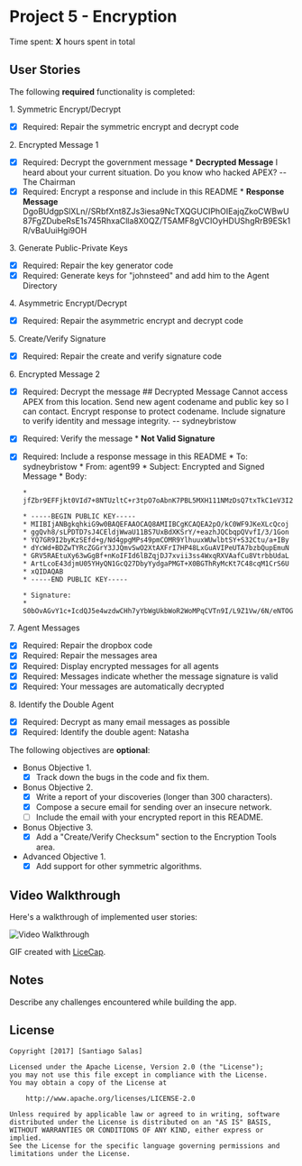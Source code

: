 # Project 5 - Encryption

Time spent: **X** hours spent in total

## User Stories

The following **required** functionality is completed:

1\. Symmetric Encrypt/Decrypt
  * [x]  Required: Repair the symmetric encrypt and decrypt code

2\. Encrypted Message 1
  * [x]  Required: Decrypt the government message
  		 * **Decrypted Message** I heard about your current situation. Do you know who hacked APEX? -- The Chairman
  * [x]  Required: Encrypt a response and include in this README
  		 * **Response Message** DgoBUdgpSlXLn//SRbfXnt8ZJs3iesa9NcTXQGUCIPhOIEajqZkoCWBwU87FgZDubeRsE1s745RhxaClla8X0QZ/T5AMF8gVCIOyHDUShgRrB9ESk1R/vBaUuiHgi9OH

3\. Generate Public-Private Keys
  * [x]  Required: Repair the key generator code
  * [x]  Required: Generate keys for "johnsteed" and add him to the Agent Directory

4\. Asymmetric Encrypt/Decrypt
  * [x]  Required: Repair the asymmetric encrypt and decrypt code

5\. Create/Verify Signature
  * [x]  Required: Repair the create and verify signature code
  
6\. Encrypted Message 2
  * [x]  Required: Decrypt the message
          ## Decrypted Message 
            Cannot access APEX from this location. Send new agent codename and public key so I can contact. Encrypt response to protect codename. Include signature to verify identity and message integrity. -- sydneybristow
  * [x]  Required: Verify the message
         * **Not Valid Signature**
  * [x]  Required: Include a response message in this README
         * To: sydneybristow
         * From: agent99
         * Subject: Encrypted and Signed Message
         * Body:

         * jfZbr9EFFjkt0VId7+8NTUzltC+r3tpO7oAbnK7PBL5MXH111NMzDsQ7txTkC1eV3I2synkNkAkJyTVkZ/wejIFpNQtymmXusqM8vEAgKUhohzFgv0SZaPVC2dcYECMiV0gDriBJjLTr6ELJfc8kQsNCNZWUz4BnIHUXtZFj58MVH5dHGvMWj9lMO9g/d6d7a62+wt3FTwfNtC8V88Lo8CLb+4GEZ7FZtbL9YPIn0BmiO9tWMZasWYSvtbxcz8rfIMK3ZrwOSenOUJ5Iqi2BC9k0t0IZXseFXoFSVNWOCMbD7npHrpfh8n0NOVqsGC9rXh943yPMLtizmu2vlXtrEg==

         * -----BEGIN PUBLIC KEY-----
         * MIIBIjANBgkqhkiG9w0BAQEFAAOCAQ8AMIIBCgKCAQEA2pO/kC0WF9JKeXLcQcoj
         * ggQvh8/sLPDTD7sJ4CEldjWwaU11BS7UxBdXKSrY/+eazhJQCbqpQVvfI/3/1Gon
         * YQ7GR9I2byKzSEfd+g/Nd4gpgMPs49pmCOMR9YlhuuxWUwlbtSY+S32Ctu/a+IBy
         * dYcWd+BDZwTYRcZGGrY3JJQmvSwO2XtAXFrI7HP48LxGuAVIPeUTA7bzbQupEmuN
         * GRV5RAEtuXy63wGgBf+nKoIFId6lBZqjDJ7xvii3ss4WxqRXVAafCu8VtrbbUdaL
         * ArtLcoE43djmU05YHyQN1GcQ27DbyYydgaPMGT+X0BGThRyMcKt7C48cqM1CrS6U
         * xQIDAQAB
         * -----END PUBLIC KEY-----

         * Signature:
         * S0bOvAGvY1c+IcdQJ5e4wzdwCHh7yYbWgUkbWoR2WoMPqCVTn9I/L9Z1Vw/6N/eNTOG9attYj2NbIEz40uQKeuJNekOQZdCbIhM4reQxySuHCJq+JrPq+cbGXKkn7L+2GaWDJiivT3AFN4i/knDVrdD8n5bf7GxeCmIAY6lvAySR9/paCOPfaMfHWHkofE2ZDnIvPJ2QWdsvgFj4uzOpn1I3jYnMLcOA+n7VyLc6yjs7UpgplPiqMySWJsy3hLGKpQM7wPq7dZbRseiVC2al68MH9YIOU18/jINP8K03J0InYOVySQCeu1AMY0BVqPu0FlhyTv8YRIGmSOGED4Qn7Q==

7\. Agent Messages
  * [x]  Required: Repair the dropbox code
  * [x]  Required: Repair the messages area
  * [x]  Required: Display encrypted messages for all agents
  * [x]  Required: Messages indicate whether the message signature is valid
  * [x]  Required: Your messages are automatically decrypted

8\. Identify the Double Agent
  * [x]  Required: Decrypt as many email messages as possible
  * [x]  Required: Identify the double agent: Natasha

The following objectives are **optional**:

* Bonus Objective 1\.
  * [x]  Track down the bugs in the code and fix them.

* Bonus Objective 2\.
  * [x]  Write a report of your discoveries (longer than 300 characters).
  * [x]  Compose a secure email for sending over an insecure network.
  * [ ]  Include the email with your encrypted report in this README.

* Bonus Objective 3\.
  * [x]  Add a "Create/Verify Checksum" section to the Encryption Tools area.

* Advanced Objective 1\.
  * [x]  Add support for other symmetric algorithms.

## Video Walkthrough

Here's a walkthrough of implemented user stories:

<img src='http://i.imgur.com/link/to/your/gif/file.gif' title='Video Walkthrough' width='' alt='Video Walkthrough' />

GIF created with [LiceCap](http://www.cockos.com/licecap/).

## Notes

Describe any challenges encountered while building the app.

## License

    Copyright [2017] [Santiago Salas]

    Licensed under the Apache License, Version 2.0 (the "License");
    you may not use this file except in compliance with the License.
    You may obtain a copy of the License at

        http://www.apache.org/licenses/LICENSE-2.0

    Unless required by applicable law or agreed to in writing, software
    distributed under the License is distributed on an "AS IS" BASIS,
    WITHOUT WARRANTIES OR CONDITIONS OF ANY KIND, either express or implied.
    See the License for the specific language governing permissions and
    limitations under the License.
